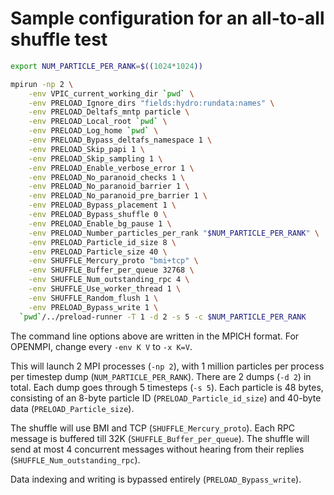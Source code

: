 # Sample configuration for an all-to-all shuffle test

```bash
export NUM_PARTICLE_PER_RANK=$((1024*1024))

mpirun -np 2 \
    -env VPIC_current_working_dir `pwd` \
    -env PRELOAD_Ignore_dirs "fields:hydro:rundata:names" \
    -env PRELOAD_Deltafs_mntp particle \
    -env PRELOAD_Local_root `pwd` \
    -env PRELOAD_Log_home `pwd` \
    -env PRELOAD_Bypass_deltafs_namespace 1 \
    -env PRELOAD_Skip_papi 1 \
    -env PRELOAD_Skip_sampling 1 \
    -env PRELOAD_Enable_verbose_error 1 \
    -env PRELOAD_No_paranoid_checks 1 \
    -env PRELOAD_No_paranoid_barrier 1 \
    -env PRELOAD_No_paranoid_pre_barrier 1 \
    -env PRELOAD_Bypass_placement 1 \
    -env PRELOAD_Bypass_shuffle 0 \
    -env PRELOAD_Enable_bg_pause 1 \
    -env PRELOAD_Number_particles_per_rank "$NUM_PARTICLE_PER_RANK" \
    -env PRELOAD_Particle_id_size 8 \
    -env PRELOAD_Particle_size 40 \
    -env SHUFFLE_Mercury_proto "bmi+tcp" \
    -env SHUFFLE_Buffer_per_queue 32768 \
    -env SHUFFLE_Num_outstanding_rpc 4 \
    -env SHUFFLE_Use_worker_thread 1 \
    -env SHUFFLE_Random_flush 1 \
    -env PRELOAD_Bypass_write 1 \
  `pwd`/../preload-runner -T 1 -d 2 -s 5 -c $NUM_PARTICLE_PER_RANK
```

The command line options above are written in the MPICH format. For OPENMPI, change every `-env K V` to `-x K=V`.

This will launch 2 MPI processes (`-np 2`), with 1 million particles per process per timestep dump (`NUM_PARTICLE_PER_RANK`). There are 2 dumps (`-d 2`) in total. Each dump goes through 5 timesteps (`-s 5`). Each particle is 48 bytes, consisting of an 8-byte particle ID (`PRELOAD_Particle_id_size`) and 40-byte data (`PRELOAD_Particle_size`).

The shuffle will use BMI and TCP (`SHUFFLE_Mercury_proto`). Each RPC message is buffered till 32K (`SHUFFLE_Buffer_per_queue`). The shuffle will send at most 4 concurrent messages without hearing from their replies (`SHUFFLE_Num_outstanding_rpc`).

Data indexing and writing is bypassed entirely (`PRELOAD_Bypass_write`).
